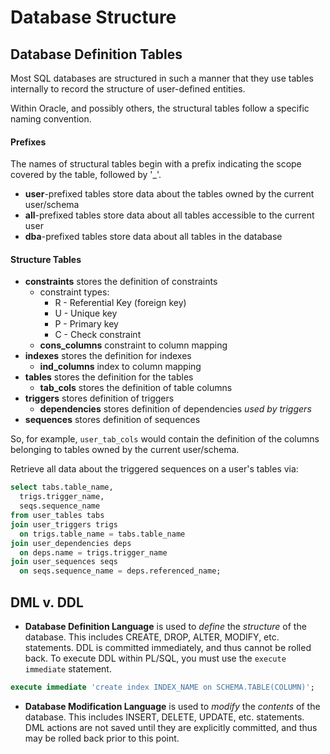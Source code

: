 # Database Structure

## Database Definition Tables
Most SQL databases are structured in such a manner that they use tables internally to record the structure of user-defined entities.

Within Oracle, and possibly others, the structural tables follow a specific naming convention.

#### Prefixes
The names of structural tables begin with a prefix indicating the scope covered by the table, followed by '_'.
* **user**-prefixed tables store data about the tables owned by the current user/schema
* **all**-prefixed tables store data about all tables accessible to the current user
* **dba**-prefixed tables store data about all tables in the database

#### Structure Tables
* **constraints** stores the definition of constraints
    - constraint types:
        + R - Referential Key (foreign key)
        + U - Unique key
        + P - Primary key
        + C - Check constraint
  + **cons_columns** constraint to column mapping
* **indexes** stores the definition for indexes
  + **ind_columns** index to column mapping 
* **tables** stores the definition for the tables
  + **tab_cols** stores the definition of table columns
* **triggers** stores definition of triggers
  + **dependencies** stores definition of dependencies *used by triggers*
* **sequences** stores definition of sequences

So, for example, `user_tab_cols` would contain the definition of the columns belonging to tables owned by the current user/schema.

Retrieve all data about the triggered sequences on a user's tables via:
```SQL
select tabs.table_name,
  trigs.trigger_name,
  seqs.sequence_name
from user_tables tabs
join user_triggers trigs
  on trigs.table_name = tabs.table_name
join user_dependencies deps
  on deps.name = trigs.trigger_name
join user_sequences seqs
  on seqs.sequence_name = deps.referenced_name;
```

## DML v. DDL
* **Database Definition Language** is used to *define* the *structure* of the database. This includes CREATE, DROP, ALTER, MODIFY, etc. statements. DDL is committed immediately, and thus cannot be rolled back. To execute DDL within PL/SQL, you must use the `execute immediate` statement.
```SQL
execute immediate 'create index INDEX_NAME on SCHEMA.TABLE(COLUMN)';
```
* **Database Modification Language** is used to *modify* the *contents* of the database. This includes INSERT, DELETE, UPDATE, etc. statements. DML actions are not saved until they are explicitly committed, and thus may be rolled back prior to this point.



